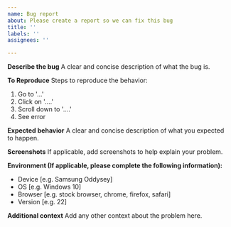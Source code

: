 ```yaml
---
name: Bug report
about: Please create a report so we can fix this bug
title: ''
labels: ''
assignees: ''

---
```


**Describe the bug**
A clear and concise description of what the bug is.

**To Reproduce**
Steps to reproduce the behavior:
1. Go to '...'
2. Click on '....'
3. Scroll down to '....'
4. See error

**Expected behavior**
A clear and concise description of what you expected to happen.

**Screenshots**
If applicable, add screenshots to help explain your problem.

**Environment (If applicable, please complete the following information):**
- Device [e.g. Samsung Oddysey]
- OS [e.g. Windows 10]
- Browser [e.g. stock browser, chrome, firefox, safari]
- Version [e.g. 22]

**Additional context**
Add any other context about the problem here.

